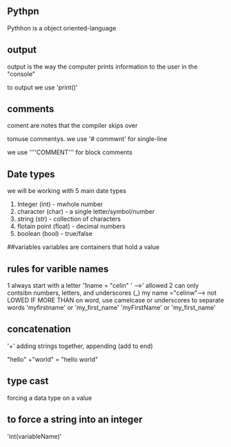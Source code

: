 ## Pythpn
Pythhon is a object oriented-language

## output 
output is the way the computer prints information to the user in the "console"

to output we use 'print()'

## comments
coment are notes that the compiler skips over

tomuse commentys. we use '# commwnt' for single-line

we use ''''COMMENT''' for block comments

## Date types

we will be working with 5 main date types
1. Integer (int) - mwhole number
2. character (char) - a single letter/symbol/number
3. string (str) - collection of characters
  4. flotain point (float) - decimal numbers
  5. boolean (bool) -  true/false

##variables
variables are containers that hold a value

## rules for varible names
1 always start with a letter
'1name = "celin" ' -->' allowed
2 can only contsibn numbers, letters, and underscores (_) my name ="celinw"--> not LOWED
IF MORE THAN on word, use camelcase or underscores to separate words 'myfirstname' or 'my_first_name'
'myFirstName' or 'my_first_name'

## concatenation
'+' adding strings together, appending (add to end)

"hello" +"world" = "hello world"

## type cast
forcing a data type on a value

## to force a string into an integer
'int(variableName)'